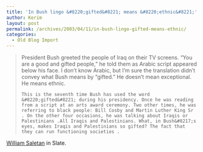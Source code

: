 ```yaml
---
title: 'In Bush lingo &#8220;gifted&#8221; means &#8220;ethnic&#8221;'
author: Kerim
layout: post
permalink: /archives/2003/04/11/in-bush-lingo-gifted-means-ethnic/
categories:
  - Old Blog Import
---
```


>   President Bush greeted the people of Iraq on their TV screens. &#8220;You are a good and gifted people,&#8221; he told them as Arabic script appeared below his face. I don&#8217;t know Arabic, but I&#8217;m sure the translation didn&#8217;t convey what Bush means by &#8220;gifted.&#8221; He doesn&#8217;t mean exceptional. He means ethnic.  
>   
>   
>     This is the seventh time Bush has used the word &#8220;gifted&#8221; during his presidency. Once he was reading from a script at an arts award ceremony. Two other times, he was referring to black people: Bill Cosby and Martin Luther King Sr . On the other four occasions, he was talking about Iraqis or Palestinians .All Iraqis and Palestinians. What, in Bush&#8217;s eyes, makes Iraqis and Palestinians so gifted? The fact that they can run functioning societies .
>   


<a href="http://slate.msn.com/id/2081213/" onclick="_gaq.push(['_trackEvent', 'outbound-article', 'http://slate.msn.com/id/2081213/', 'William Saletan']);" >William Saletan</a> in Slate.

